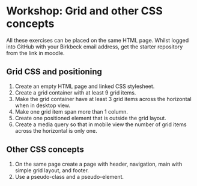 # Workshop: Grid and other CSS concepts

All these exercises can be placed on the same HTML page. 
Whilst logged into GitHub with your Birkbeck email address, get the starter repository from the link in moodle.

## Grid CSS and positioning

1. Create an empty HTML page and linked CSS stylesheet.
2. Create a grid container with at least 9 grid items.
3. Make the grid container have at least 3 grid items across the horizontal when in desktop view.
4. Make one grid item span more than 1 column.
5. Create one positioned element that is outside the grid layout.
6. Create a media query so that in mobile view the number of grid items across the horizontal is only one.

## Other CSS concepts

1. On the same page create a page with header, navigation, main with simple grid layout, and footer.
2. Use a pseudo-class and a pseudo-element.

